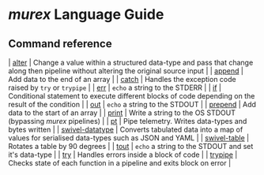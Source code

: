 # _murex_ Language Guide

## Command reference

| [alter](alter.md) | Change a value within a structured data-type and pass that change along then
pipeline without altering the original source input |
| [append](append.md) | Add data to the end of an array |
| [catch](catch.md) | Handles the exception code raised by `try` or `trypipe` |
| [err](err.md) | `echo` a string to the STDERR |
| [if](if.md) | Conditional statement to execute different blocks of code depending on the
result of the condition |
| [out](out.md) | `echo` a string to the STDOUT |
| [prepend](prepend.md) | Add data to the start of an array |
| [print](print.md) | Write a string to the OS STDOUT (bypassing _murex_ pipelines) |
| [pt](pt.md) | Pipe telemetry. Writes data-types and bytes written |
| [swivel-datatype](swivel-datatype.md) | Converts tabulated data into a map of values for serialised data-types such as
JSON and YAML |
| [swivel-table](swivel-table.md) | Rotates a table by 90 degrees |
| [tout](tout.md) | `echo` a string to the STDOUT and set it's data-type |
| [try](try.md) | Handles errors inside a block of code |
| [trypipe](trypipe.md) | Checks state of each function in a pipeline and exits block on error |
